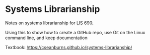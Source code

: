 # Systems Librarianship
Notes on systems librarianship for LIS 690.

Using this to show how to create a GitHub repo, use Git on the Linux command line, and keep documentation

Textbook: https://cseanburns.github.io/systems-librarianship/
